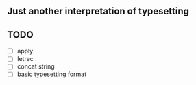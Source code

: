 ## Just another interpretation of typesetting
## TODO
 - [ ] apply
 - [ ] letrec 
 - [ ] concat string
 - [ ] basic typesetting format